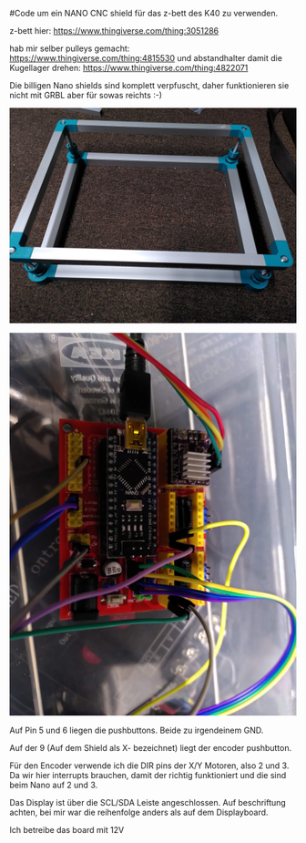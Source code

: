 #Code um ein NANO CNC shield für das z-bett des K40 zu verwenden.


z-bett hier: https://www.thingiverse.com/thing:3051286

hab mir selber pulleys gemacht: https://www.thingiverse.com/thing:4815530
und abstandhalter damit die Kugellager drehen: https://www.thingiverse.com/thing:4822071

Die billigen Nano shields sind komplett verpfuscht, daher funktionieren sie nicht mit GRBL aber für sowas reichts :-)

![Aufbau](images/bett_montiert.jpg?raw=true "Montiert")

![Board](images/shield.jpg?raw=true "Shield")


Auf Pin 5 und 6 liegen die pushbuttons. 
Beide zu irgendeinem GND.

Auf der 9 (Auf dem Shield als X- bezeichnet) liegt der encoder pushbutton.

Für den Encoder verwende ich die DIR pins der X/Y Motoren, also 2 und 3. 
Da wir hier interrupts brauchen, damit der richtig funktioniert und die sind beim Nano auf 2 und 3.

Das Display ist über die SCL/SDA Leiste angeschlossen. Auf beschriftung achten, bei mir war die reihenfolge anders als auf dem Displayboard.

Ich betreibe das board mit 12V


